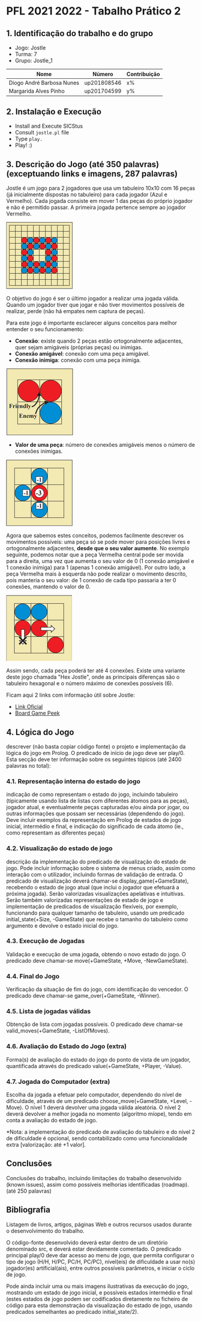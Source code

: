 # PFL 2021 2022 - Tabalho Prático 2

## 1. Identificação do trabalho e do grupo

- Jogo: Jostle
- Turma: 7
- Grupo: Jostle_1

| Nome | Número | Contribuição |
| -- | -- | -- |
| Diogo André Barbosa Nunes | up201808546 | x% |
| Margarida Alves Pinho | up201704599 | y% |

## 2. Instalação e Execução
- Install and Execute SICStus
- Consult ```jostle.pl``` file
- Type ```play.```
- Play! :)

## 3. Descrição do Jogo (até 350 palavras) (exceptuando links e imagens, 287 palavras)
Jostle é um jogo para 2 jogadores que usa um tabuleiro 10x10 com 16 peças (já inicialmente dispostas no tabuleiro) para cada jogador (Azul e Vermelho). Cada jogada consiste em mover 1 das peças do próprio jogador e não é permitido passar. A primeira jogada pertence sempre ao jogador Vermelho.

![Configuração inicial](images/inicial_setup.png)

O objetivo do jogo é ser o último jogador a realizar uma jogada válida. Quando um jogador tiver que jogar e não tiver movimentos possíveis de realizar, perde (não há empates nem captura de peças).

Para este jogo é importante esclarecer alguns conceitos para melhor entender o seu funcionamento:
- **Conexão**: existe quando 2 peças estão ortogonalmente adjacentes, quer sejam amigáveis (próprias peças) ou inimigas.
- **Conexão amigável**: conexão com uma peça amigável.
- **Conexão inimiga**: conexão com uma peça inimiga.

![Conexões](images/connections.png)

- **Valor de uma peça**: número de conexões amigáveis menos o número de conexões inimigas.

![Valor de peças](images/value_example.png)

Agora que sabemos estes conceitos, podemos facilmente descrever os movimentos possíveis: uma peça só se pode mover para posições livres e ortogonalmente adjacentes, **desde que o seu valor aumente**. No exemplo seguinte, podemos notar que a peça Vermelha central pode ser movida para a direita, uma vez que aumenta o seu valor de 0 (1 conexão amigável e 1 conexão inimiga) para 1 (apenas 1 conexão amigável). Por outro lado, a peça Vermelha mais à esquerda não pode realizar o movimento descrito, pois manteria o seu valor: de 1 conexão de cada tipo passaria a ter 0 conexões, mantendo o valor de 0.

![Exemplo de movimentos](images/move_example.png)

Assim sendo, cada peça poderá ter até 4 conexões. Existe uma variante deste jogo chamada "Hex Jostle", onde as principais diferenças são o tabuleiro hexagonal e o número máximo de conexões possíveis (6).

Ficam aqui 2 links com informação útil sobre Jostle:
- [Link Oficial](http://www.marksteeregames.com/Jostle_Go_rules.pdf)
- [Board Game Peek](https://boardgamegeek.com/boardgame/68808/jostle)

## 4. Lógica do Jogo
descrever (não basta copiar código fonte) o projeto e implementação da lógica do  jogo  em  Prolog.  O  predicado  de  início  de  jogo  deve  ser  play/0.  Esta  secção  deve  ter 
informação sobre os seguintes tópicos (até 2400 palavras no total): 

### 4.1. Representação interna do estado do jogo
indicação de  como representam o  estado do jogo, incluindo tabuleiro (tipicamente usando lista de listas com diferentes átomos para as peças), jogador atual, e eventualmente peças capturadas e/ou ainda por jogar, ou outras informações que possam ser necessárias (dependendo do jogo). Deve incluir exemplos da representação  em  Prolog  de  estados  de  jogo  inicial,  intermédio  e  final,  e  indicação  do significado de cada átomo (ie., como representam as diferentes peças)

### 4.2. Visualização do estado de jogo
descrição da implementação do predicado de visualização do estado de jogo. Pode incluir informação sobre o sistema de menus criado, assim como interação  com  o  utilizador,  incluindo  formas  de  validação  de entrada.  O  predicado  de visualização deverá chamar-se display_game(+GameState), recebendo o estado de jogo atual (que inclui o jogador que efetuará a próxima jogada). Serão valorizadas visualizações apelativas  e  intuitivas.  Serão  também  valorizadas  representações  de  estado  de  jogo  e implementação  de  predicados  de  visualização  flexíveis,  por  exemplo,  funcionando  para qualquer  tamanho  de  tabuleiro,  usando  um  predicado  initial_state(+Size,  -GameState) que recebe o tamanho do tabuleiro como argumento e devolve o estado inicial do jogo.

### 4.3. Execução de Jogadas
Validação  e  execução  de  uma  jogada,  obtendo  o  novo  estado  do jogo. O predicado deve chamar-se move(+GameState, +Move, -NewGameState).

### 4.4. Final do Jogo
Verificação da situação de fim do jogo, com identificação do vencedor. O predicado deve chamar-se game_over(+GameState, -Winner).

### 4.5. Lista de jogadas válidas
Obtenção  de  lista  com  jogadas  possíveis.  O  predicado  deve chamar-se valid_moves(+GameState, -ListOfMoves). 

### 4.6. Avaliação do Estado do Jogo (extra)
Forma(s) de avaliação do estado do jogo do ponto de vista de um jogador, quantificada através do predicado value(+GameState, +Player, -Value).

### 4.7. Jogada do Computador (extra)
Escolha da jogada a  efetuar pelo  computador, dependendo do nível de dificuldade, através de um predicado choose_move(+GameState, +Level, -Move). O nível 1 deverá devolver uma jogada válida aleatória. O nível 2 deverá devolver a melhor jogada no momento (algoritmo míope), tendo em conta a avaliação do estado de jogo.

\*Nota: a implementação  do predicado de avaliação do tabuleiro  e do nível  2  de  dificuldade é 
opcional, sendo contabilizado como uma funcionalidade extra [valorização: até +1 valor].

## Conclusões
Conclusões  do  trabalho,  incluindo  limitações  do  trabalho  desenvolvido  (known issues), assim como possíveis melhorias identificadas (roadmap). (até 250 palavras)

## Bibliografia
 Listagem  de  livros,  artigos,  páginas  Web  e  outros  recursos  usados  durante  o desenvolvimento do trabalho.


O código-fonte desenvolvido deverá estar dentro de um diretório denominado src, e deverá estar devidamente comentado. O predicado principal play/0 deve dar acesso ao menu de jogo, que permita configurar o tipo de jogo (H/H, H/PC, PC/H, PC/PC), nível(eis) de dificuldade a usar no(s) jogador(es) artificial(ais), entre outros possíveis parâmetros, e iniciar o ciclo de jogo. 

Pode ainda incluir uma ou mais imagens ilustrativas da execução do jogo, mostrando um estado de jogo inicial, e possíveis estados intermédio e final (estes estados de jogo podem ser codificados diretamente  no  ficheiro  de  código  para  esta  demonstração  da  visualização  do  estado  de  jogo, usando predicados semelhantes ao predicado initial_state/2).